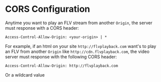 
CORS Configuration
==================
Anytime you want to play an FLV stream from another `Origin`, the server must response with a CORS header:

```
Access-Control-Allow-Origin: <your-origin> | *
```

For example, if an html on your site `http://flvplayback.com` want's to play an FLV from another `Origin` like `http://cdn.flvplayback.com`, the video server must response with the following CORS header:

```
Access-Control-Allow-Origin: http://flvplayback.com
```

Or a wildcard value